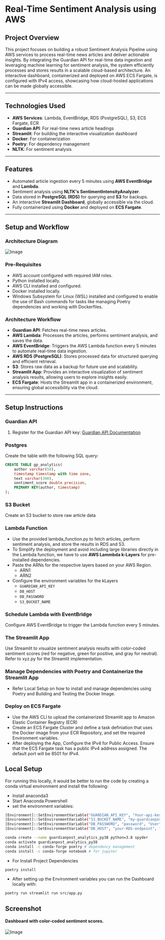 # Real-Time Sentiment Analysis using AWS

## Project Overview
This project focuses on building a robust Sentiment Analysis Pipeline using AWS services to process real-time news articles and deliver actionable insights. By integrating the Guardian API for real-time data ingestion and leveraging machine learning for sentiment analysis, the system efficiently processes and stores results in a scalable cloud-based architecture. An interactive dashboard, containerized and deployed on AWS ECS Fargate, is configured with IPv4 access, showcasing how cloud-hosted applications can be made globally accessible.

---

## Technologies Used
- **AWS Services**: Lambda, EventBridge, RDS (PostgreSQL), S3, ECS Fargate, ECR
- **Guardian API**: For real-time news article headings
- **Streamlit**: For building the interactive visualization dashboard
- **Docker**: For containerization
- **Poetry**: For dependency management
- **NLTK**: For sentiment analysis

---

## Features
- Automated article ingestion every 5 minutes using **AWS EventBridge** and **Lambda**.
- Sentiment analysis using **NLTK's SentimentIntensityAnalyzer**.
- Data stored in **PostgreSQL (RDS)** for querying and **S3** for backups.
- An interactive **Streamlit Dashboard**, globally accessible via the cloud.
- Fully containerized using **Docker** and deployed on **ECS Fargate**.

---

## Setup and Workflow

### Architecture Diagram
![Image](https://github.com/user-attachments/assets/a7eeaf45-423a-4afa-8a8d-84f2c641ecd7)

### Pre-Requisites
- AWS account configured with required IAM roles.
- Python installed locally.
- AWS CLI installed and configured.
- Docker installed locally.
- Windows Subsystem for Linux (WSL) installed and configured to enable the use of Bash commands for tasks like managing Poetry dependencies and working with Dockerfiles.

### Architecture Workflow
- **Guardian API**: Fetches real-time news articles.
- **AWS Lambda**: Processes the articles, performs sentiment analysis, and saves the data.
- **AWS EventBridge**: Triggers the AWS Lambda function every 5 minutes to automate real-time data ingestion.
- **AWS RDS (PostgreSQL)**: Stores processed data for structured querying and efficient retrieval.
- **S3**: Stores raw data as a backup for future use and scalability.
- **Streamlit App**: Provides an interactive visualization of sentiment analysis results, allowing users to explore insights easily.
- **ECS Fargate**: Hosts the Streamlit app in a containerized environment, ensuring global accessibility via the cloud.

---

## Setup Instructions

### Guardian API
1. Register for the Guardian API key: [Guardian API Documentation](https://open-platform.theguardian.com/documentation/)

### Postgres
Create the table with the following SQL query:

```sql
CREATE TABLE gp_analytics(
    author varchar(50),
    timestamp timestamp with time zone,
    text varchar(300),
    sentiment_score double precision,
    PRIMARY KEY(author, timestamp)
);
```
### S3 Bucket
Create an S3 bucket to store raw article data

### Lambda Function
- Use the provided lambda_function.py to fetch articles, perform sentiment analysis, and store the results in RDS and S3.
- To Simplify the deployment and avoid including large libraries directly in the Lambda function, we have to use **AWS Lammbda k-Layers** for pre-installed dependencies.
- Paste the ARNs for the respective layers based on your AWS Region.
    - ARN1
    - ARN2
- Configure the environment variables for the kLayers
    - `GUARDIAN_API_KEY`
    - `DB_HOST`
    - `DB_PASSWORD`
    - `S3_BUCKET_NAME`
      
### Schedule Lambda with EventBridge
Configure AWS EventBridge to trigger the Lambda function every 5 minutes.

### The Streamlit App
Use Streamlit to visualize sentiment analysis results with color-coded sentiment scores (red for negative, green for positive, and gray for neutral). Refer to xyz.py for the Streamlit implementation.

### Manage Dependencies with Poetry and Containerize the Streamlit App
- Refer Local Setup on how to install and manage dependencies using Poetry and Building and Testing the Docker Image.

### Deploy on ECS Fargate
- Use the AWS CLI to upload the containerized Streamlit app to Amazon Elastic Container Registry (ECR)
- Create an ECS Fargate Cluster and define a task definiation that uses the Docker image from your ECR Repository, and set the required Environment variables.
- After deploying the App, Configure the IPv4 for Public Access. Ensure that the ECS Fargate task has a public IPv4 address assigned. The default port will be 8501 for IPv4.

## Local Setup
For running this locally, it would be better to run the code by creating a conda virtual environment and install the following:
- Install anaconda3
- Start Anaconda Powershell
- set the environment variables:
```bash
[Environment]::SetEnvironmentVariable("GUARDIAN_API_KEY", "Your-api-key", "User")
[Environment]::SetEnvironmentVariable("S3_BUCKET_NAME", "my-guardianpost-analytics-storage", "User")
[Environment]::SetEnvironmentVariable("DB_PASSWORD", "password", "User")
[Environment]::SetEnvironmentVariable("DB_HOST", "your-RDS-endpoint", "User")
```

```bash
conda create --name guardianpost_analytics_py38 python=3.8 spyder
conda activate guardianpost_analytics_py38
conda install -c conda-forge poetry # dependency management
conda install -c conda-forge notebook # for jupyter
```

- For Install Project Dependencies
```bash
poetry install
```   

- After setting up the Environment variables you can run the Dashboard locally with:
```bash
poetry run streamlit run src/app.py
```   

## Screenshot
#### Dashboard with color-coded sentiment scores.
![Image](https://github.com/user-attachments/assets/ed572b83-4c3c-4d6f-8e95-da12a78c6faf)

